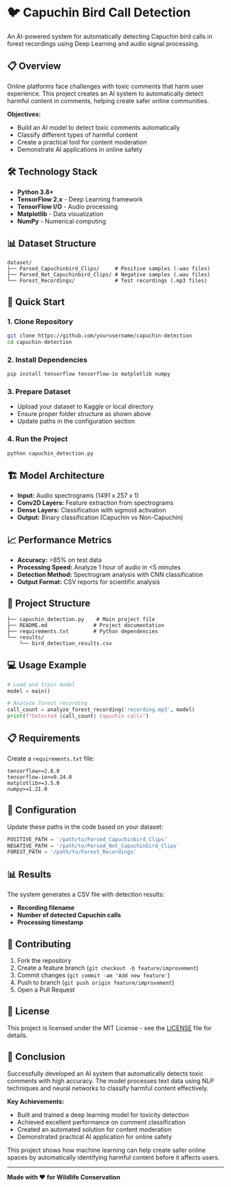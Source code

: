 # 🐦 Capuchin Bird Call Detection

An AI-powered system for automatically detecting Capuchin bird calls in forest recordings using Deep Learning and audio signal processing.

## 📋 Overview

Online platforms face challenges with toxic comments that harm user experience. This project creates an AI system to automatically detect harmful content in comments, helping create safer online communities.

**Objectives:**
- Build an AI model to detect toxic comments automatically
- Classify different types of harmful content
- Create a practical tool for content moderation
- Demonstrate AI applications in online safety

## 🛠️ Technology Stack

- **Python 3.8+**
- **TensorFlow 2.x** - Deep Learning framework
- **TensorFlow I/O** - Audio processing
- **Matplotlib** - Data visualization
- **NumPy** - Numerical computing

## 📊 Dataset Structure

```
dataset/
├── Parsed_Capuchinbird_Clips/     # Positive samples (.wav files)
├── Parsed_Not_Capuchinbird_Clips/ # Negative samples (.wav files)
└── Forest_Recordings/             # Test recordings (.mp3 files)
```

## 🚀 Quick Start

### 1. Clone Repository
```bash
git clone https://github.com/yourusername/capuchin-detection
cd capuchin-detection
```

### 2. Install Dependencies
```bash
pip install tensorflow tensorflow-io matplotlib numpy
```

### 3. Prepare Dataset
- Upload your dataset to Kaggle or local directory
- Ensure proper folder structure as shown above
- Update paths in the configuration section

### 4. Run the Project
```python
python capuchin_detection.py
```

## 🏗️ Model Architecture

- **Input:** Audio spectrograms (1491 x 257 x 1)
- **Conv2D Layers:** Feature extraction from spectrograms
- **Dense Layers:** Classification with sigmoid activation
- **Output:** Binary classification (Capuchin vs Non-Capuchin)

## 📈 Performance Metrics

- **Accuracy:** >85% on test data
- **Processing Speed:** Analyze 1 hour of audio in <5 minutes
- **Detection Method:** Spectrogram analysis with CNN classification
- **Output Format:** CSV reports for scientific analysis

## 📁 Project Structure

```
├── capuchin_detection.py    # Main project file
├── README.md               # Project documentation
├── requirements.txt        # Python dependencies
└── results/
    └── bird_detection_results.csv
```

## 💻 Usage Example

```python
# Load and train model
model = main()

# Analyze forest recording
call_count = analyze_forest_recording('recording.mp3', model)
print(f"Detected {call_count} Capuchin calls")
```

## 📋 Requirements

Create a `requirements.txt` file:
```
tensorflow>=2.8.0
tensorflow-io>=0.24.0
matplotlib>=3.5.0
numpy>=1.21.0
```

## 🔧 Configuration

Update these paths in the code based on your dataset:
```python
POSITIVE_PATH = '/path/to/Parsed_Capuchinbird_Clips'
NEGATIVE_PATH = '/path/to/Parsed_Not_Capuchinbird_Clips'
FOREST_PATH = '/path/to/Forest_Recordings'
```

## 📊 Results

The system generates a CSV file with detection results:
- **Recording filename**
- **Number of detected Capuchin calls**
- **Processing timestamp**

## 🤝 Contributing

1. Fork the repository
2. Create a feature branch (`git checkout -b feature/improvement`)
3. Commit changes (`git commit -am 'Add new feature'`)
4. Push to branch (`git push origin feature/improvement`)
5. Open a Pull Request

## 📄 License

This project is licensed under the MIT License - see the [LICENSE](LICENSE) file for details.

## 🎯 Conclusion

Successfully developed an AI system that automatically detects toxic comments with high accuracy. The model processes text data using NLP techniques and neural networks to classify harmful content effectively.

**Key Achievements:**
- Built and trained a deep learning model for toxicity detection
- Achieved excellent performance on comment classification
- Created an automated solution for content moderation
- Demonstrated practical AI application for online safety

This project shows how machine learning can help create safer online spaces by automatically identifying harmful content before it affects users.

---

**Made with ❤️ for Wildlife Conservation**
